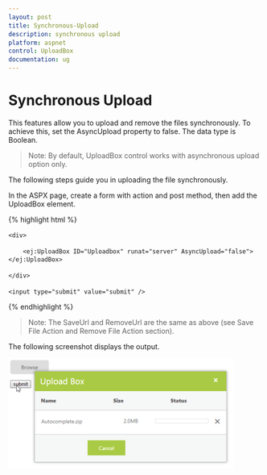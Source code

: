 ```yaml
---
layout: post
title: Synchronous-Upload
description: synchronous upload 
platform: aspnet
control: UploadBox
documentation: ug
---
```


# Synchronous Upload 

This features allow you to upload and remove the files synchronously. To achieve this, set the AsyncUpload property to false. The data type is Boolean.

> Note: By default, UploadBox control works with asynchronous upload option only.

The following steps guide you in uploading the file synchronously.

In the ASPX page, create a form with action and post method, then add the UploadBox element.

{% highlight html %}

<form id="upload" method="post" runat="server" action="SaveFiles.ashx">

    <div>

        <ej:UploadBox ID="Uploadbox" runat="server" AsyncUpload="false"> </ej:UploadBox>

    </div>

    <input type="submit" value="submit" />

</form>

{% endhighlight %}

> Note: The SaveUrl and RemoveUrl are the same as above (see Save File Action and Remove File Action section).

The following screenshot displays the output.

 ![](Synchronous-Upload_images/Synchronous-Upload_img1.png)